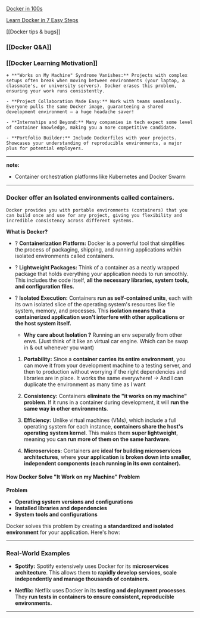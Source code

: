 [Docker in 100s](https://youtu.be/Gjnup-PuquQ?si=qhHV2MuiRhgwhLhU)

[Learn Docker in 7 Easy Steps](https://youtu.be/gAkwW2tuIqE?si=iFCKMldzyn4zfPRa)

[[Docker tips & bugs]]

### [[Docker Q&A]]

### [[Docker Learning Motivation]]
```ad-success
+ **"Works on My Machine" Syndrome Vanishes:** Projects with complex setups often break when moving between environments (your laptop, a classmate's, or university servers). Docker erases this problem, ensuring your work runs consistently.

- **Project Collaboration Made Easy:** Work with teams seamlessly. Everyone pulls the same Docker image, guaranteeing a shared development environment – a huge headache saver!

- **Internships and Beyond:** Many companies in tech expect some level of container knowledge, making you a more competitive candidate.

- **Portfolio Builder:** Include Dockerfiles with your projects. Showcases your understanding of reproducible environments, a major plus for potential employers.
```

---
 **note:**
+ Container orchestration platforms like Kubernetes and Docker Swarm



---
### Docker offer an Isolated environments called containers.
```ad-summary
Docker provides you with portable environments (containers) that you can build once and use for any project, giving you flexibility and incredible consistency across different systems.
```

**What is Docker?**
	
- ? **Containerization Platform:** Docker is a powerful tool that simplifies the process of packaging, shipping, and running applications within isolated environments called containers.
	
+ ? **Lightweight Packages:** Think of a container as a neatly wrapped package that holds everything your application needs to run smoothly. This includes the code itself, **all the necessary libraries, system tools, and configuration files.**
	
- ? **Isolated Execution:** Containers **run as self-contained units**, each with its own isolated slice of the operating system's resources like file system, memory, and processes. This **isolation means that a containerized application won't interfere with other applications or the host system itself.**
	+ **Why care about Isolation ?**
		Running an env seperatly from other envs. (Just think of it like an virtual car engine. Which can be swap in & out whenever you want)
		
	1. **Portability:** Since a **container carries its entire environment**, you can move it from your development machine to a testing server, and then to production without worrying if the right dependencies and libraries are in place. It works the same everywhere!
		-> And I can duplicate the environment as many time as I want
		
	2. **Consistency:** Containers **eliminate the "it works on my machine" problem**. If it runs in a container during development, it will **run the same way in other environments**.
	    
	3. **Efficiency:** Unlike virtual machines (VMs), which include a full operating system for each instance, **containers share the host's operating system kernel**. This makes them **super lightweight**, meaning you **can run more of them on the same hardware**.
	    
	4. **Microservices:** Containers are **ideal for building microservices architectures**, where **your application** is **broken down into smaller, independent components (each running in its own container).**

#### How Docker Solve "It Work on my Machine" Problem
**Problem**
- **Operating system versions and configurations**
- **Installed libraries and dependencies**
- **System tools and configurations**

Docker solves this problem by creating a **standardized and isolated environment** for your application. Here's how:




---
### **Real-World Examples**

- **Spotify:** Spotify extensively uses Docker for its **microservices architecture**. This allows them to **rapidly develop services, scale independently and manage thousands of containers**.
    
- **Netflix:** Netflix uses Docker in its **testing and deployment processes**. They **run tests in containers to ensure consistent, reproducible environments.**

---


